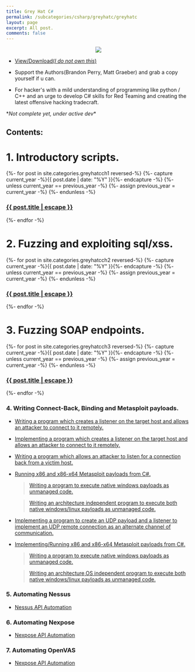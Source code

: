 ```yaml
---
title: Grey Hat C#
permalink: /subcategories/csharp/greyhatc/greyhatc
layout: page
excerpt: All post.
comments: false
---
```





<p align="center">
     <img src="https://libribook.com/Images/gray-hat-c-pdf.jpg">
</p>

* [View/Download(*I do not own this*)](https://drive.google.com/file/d/0B4hhbFaItiPxY0FNbG4ycFNxcXM/view?resourcekey=0-IyY1FRkKjxsaz8tZQpxLuw)

* Support the Authors(Brandon Perry, Matt Graeber) and grab a copy yourself if u can. 

* For hacker's with a mild understanding of programming like python / C++ and an urge to develop C# skills for Red Teaming and creating the latest offensive hacking tradecraft.

\*_Not complete yet, under active dev_*


## Contents:


<h1>1. Introductory scripts.</h1>
{%- for post in site.categories.greyhatcch1 reversed-%}
	  {%- capture current_year -%}{{ post.date | date: "%Y" }}{%- endcapture -%}
	  {%- unless current_year == previous_year -%}
	    {%- assign previous_year = current_year -%}
	  {%- endunless -%}
	  <article class="post-item">
	    <h3 class="post-item-title">
	      <a href="{{ post.url }}">{{ post.title | escape }}</a>
	    </h3> 
	  </article>
{%- endfor -%}


<h1>2. Fuzzing and exploiting sql/xss.</h1>
{%- for post in site.categories.greyhatcch2 reversed-%}
	  {%- capture current_year -%}{{ post.date | date: "%Y" }}{%- endcapture -%}
	  {%- unless current_year == previous_year -%}
	    {%- assign previous_year = current_year -%}
	  {%- endunless -%}
	  <article class="post-item">
	    <h3 class="post-item-title">
	      <a href="{{ post.url }}">{{ post.title | escape }}</a>
	    </h3> 
	  </article>
{%- endfor -%}

<h1>3. Fuzzing SOAP endpoints.</h1>
{%- for post in site.categories.greyhatcch3 reversed-%}
	  {%- capture current_year -%}{{ post.date | date: "%Y" }}{%- endcapture -%}
	  {%- unless current_year == previous_year -%}
	    {%- assign previous_year = current_year -%}
	  {%- endunless -%}
	  <article class="post-item">
	    <h3 class="post-item-title">
	      <a href="{{ post.url }}">{{ post.title | escape }}</a>
	    </h3> 
	  </article>
{%- endfor -%}



### 4. Writing Connect-Back, Binding and Metasploit payloads.


- [Writing a program which creates a listener on the target host and allows an attacker to connect to it remotely.](Ch4/Binding-payload/README.md)

- [Implementing a program which creates a listener on the target host and allows an attacker to connect to it remotely.](https://github.com/m3rcer/C-Sharp-Hax/blob/main/Ch4/Binding%20payload/README.md)


- [Writing  a program which allows an attacker to listen for a connection back from a victim host.](Ch4/Connect-back-payload/README.md)


- [Running x86 and x86-x64 Metasploit payloads from C#.]()

     > [Writing a program to execute native windows payloads as unmanaged code.](https://github.com/m3rcer/C-Sharp-Hax/blob/main/Ch4/Native%20windows%20payload/README.md)

     > [Writing an architecture independent program to execute both native windows/linux payloads as unmanaged code.](https://github.com/m3rcer/C-Sharp-Hax/blob/main/Ch4/Native%20linux%20payload/README.md)


- [Implementing a program to create an UDP payload and a listener to implement an UDP remote connection as an alternate channel of communication.](https://github.com/me4cer98/C-Sharp-Hax/blob/main/Ch4/UDP%20payload/README.md)

- [Implementing/Running x86 and x86-x64 Metasploit payloads from C#.]()

     > [Writing a program to execute native windows payloads as unmanaged code.](https://github.com/m3rcer/C-Sharp-Hax/blob/main/Ch4/Native%20windows%20payload/README.md)

     > [Writing an architecture,OS independent program to execute both native windows/linux payloads as unmanaged code.](https://github.com/me4cer98/C-Sharp-Hax/blob/main/Ch4/Native%20linux%20payload/README.md)


### 5. Automating Nessus 

- [Nessus API Automation](https://github.com/m3rcer/C-Sharp-Hax/blob/main/Ch5/README.md)

### 6. Automating Nexpose 

- [Nexpose API Automation](https://github.com/m3rcer/C-Sharp-Hax/blob/main/Ch6/README.md)

### 7. Automating OpenVAS 

- [Nexpose API Automation](https://github.com/m3rcer/C-Sharp-Hax/blob/main/Ch7/README.md)